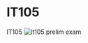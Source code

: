 # IT105
IT105
![it105 prelim exam](https://user-images.githubusercontent.com/105332246/169205573-1fe761a2-d8e8-4211-b905-a6d7458ce26a.png)
